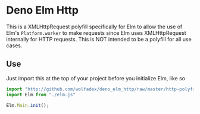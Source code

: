 # Deno Elm Http

This is a XMLHttpRequest polyfill specifically for Elm to allow the use of Elm's `Platform.worker` to make requests since Elm uses XMLHttpRequest internally for HTTP requests. This is NOT intended to be a polyfill for all use cases.

## Use

Just import this at the top of your project before you initialize Elm, like so
```typescript
import "http://github.com/wolfadex/deno_elm_http/raw/master/http-polyfill.ts";
import Elm from "./elm.js"

Elm.Main.init();
```